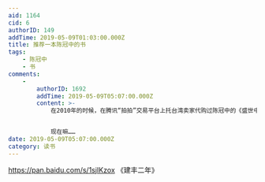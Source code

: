 ```yaml
---
aid: 1164
cid: 6
authorID: 149
addTime: 2019-05-09T01:03:00.000Z
title: 推荐一本陈冠中的书
tags:
    - 陈冠中
    - 书
comments:
    -
        authorID: 1692
        addTime: 2019-05-09T05:07:00.000Z
        content: >-
            在2010年的时候，在腾讯“拍拍”交易平台上托台湾卖家代购过陈冠中的《盛世中国2013》，这本书在当时已经是禁书了，淘宝找不到代购这本书的地方。10年的时候包子还没上台，公知还没被污名化，南方系也没有被换人，感觉一切都朝着好的方向，觉得《2013》像一本奇幻小说而不是讽刺小说。


            现在嘛……
date: 2019-05-09T05:07:00.000Z
category: 读书
---
```


https://pan.baidu.com/s/1sjIKzox 《建丰二年》
